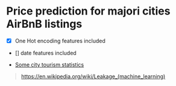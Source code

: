 # Price prediction for majori cities AirBnB listings

- [X] One Hot encoding features included
- [] date features included

 - [Some city tourism statistics](https://ec.europa.eu/eurostat/statistics-explained/index.php?title=City_statistics_-_tourism)

> https://en.wikipedia.org/wiki/Leakage_(machine_learning)
